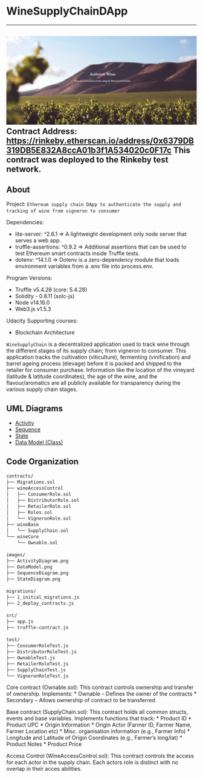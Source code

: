 # WineSupplyChainDApp
-----
![wine](images/hero.png?raw=true)
Contract Address:
https://rinkeby.etherscan.io/address/0x6379DB319DB5E832A8ccA01b3f1A534020c0F17c 
This contract was deployed to the Rinkeby test network. 
----

About
-----

Project: `Ethereum supply chain DApp to authenticate the supply and tracking of wine from vigneron to consumer`

Dependencies:
- lite-server: ^2.6.1  => A lightweight development only node server that serves a web app.
- truffle-assertions: ^0.9.2  => Additional assertions that can be used to test Ethereum smart contracts inside Truffle tests.
- dotenv: ^14.1.0 => Dotenv is a zero-dependency module that loads environment variables from a .env file into process.env.

Program Versions:
- Truffle v5.4.28 (core: 5.4.28)
- Solidity - 0.8.11 (solc-js)
- Node v14.16.0
- Web3.js v1.5.3

Udacity Supporting courses:
* Blockchain Architecture

`WineSupplyChain` is a decentralized application used to track wine through the different stages of its supply chain; from vigneron to consumer. This application tracks the cultivation (viticulture), fermenting (vinification) and barrel ageing process (élevage) before it is packed and shipped to the retailer for consumer purchase. Information like the location of the vineyard (latitude & latitude coordinates), the age of the wine, and the flavour/aromatics are all publicly available for transparency during the various supply chain stages.

UML Diagrams
------------
* [Activity](images/ActivityDiagram.jpeg)
* [Sequence](images/SequenceDiagram.jpeg)
* [State](images/StateDiagram.jpeg)
* [Data Model (Class)](images/DataModelDiagram.jpeg)


Code Organization
-----------------
```console
contracts/
├── Migrations.sol
├── wineAccessControl
│   ├── ConsumerRole.sol
│   ├── DistributorRole.sol
│   ├── RetailerRole.sol
│   ├── Roles.sol
│   └── VigneronRole.sol
├── wineBase
│   └── SupplyChain.sol
└── wineCore
    └── Ownable.sol

images/
├── ActivityDiagram.png
├── DataModel.png
├── SequenceDiagram.png
├── StateDiagram.png

migrations/
├── 1_initial_migrations.js
├── 2_deploy_contracts.js

src/
├── app.js
├── truffle-contract.js

test/
├── ConsumerRoleTest.js
├── DistributorRoleTest.js
├── OwnableTest.js
├── RetailerRoleTest.js
├── SupplyChainTest.js
└── VigneronRoleTest.js
```
Core contract (Ownable.sol): This contract controls ownership and transfer of ownership.
Implements: 
    * Ownable – Defines the owner of the contracts
    * Secondary – Allows ownership of contract to be transferred 

Base contract (SupplyChain.sol): This contract holds all common structs, events and base variables.
Implements functions that track:
	* Product ID
	* Product UPC 
	* Origin Information
	* Origin Actor (Farmer ID, Farmer Name, Farmer Location etc)
	* Misc. organisation information (e.g., Farmer Info)
	* Longitude and Latitude of Origin Coordinates (e.g., Farmer’s long/lat)
	* Product Notes
	* Product Price

Access Control (WineAccessControl.sol): This contract controls the access for each actor in the supply chain. Each actors role is distinct with no overlap in their acces abilities. 

